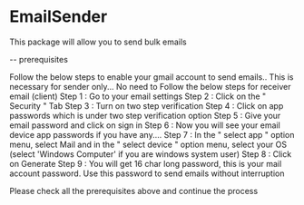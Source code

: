 # EmailSender
This package will allow you to send bulk emails

-- prerequisites

Follow the below steps to enable your gmail account to send emails.. 
This is necessary for sender only... No need to Follow the below steps for receiver email (client)
Step 1 : Go to your email settings
Step 2 : Click on the " Security " Tab 
Step 3 : Turn on two step verification
Step 4 : Click on app passwords which is under two step verification option 
Step 5 : Give your email password and click on sign in
Step 6 : Now you will see your email device app passwords if you have any....
Step 7 : In the " select app " option menu, select Mail and in the " select device " option menu, select your OS (select 'Windows Computer' if you are windows system user)
Step 8 : Click on Generate
Step 9 : You will get 16 char long password, this is your mail account password. Use this password to send emails without interruption


Please check all the prerequisites above and continue the process
